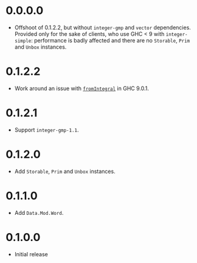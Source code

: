 # 0.0.0.0

* Offshoot of 0.1.2.2, but without `integer-gmp` and `vector` dependencies.
  Provided only for the sake of clients, who use GHC < 9 with `integer-simple`:
  performance is badly affected and there are no `Storable`, `Prim` and `Unbox` instances.

# 0.1.2.2

* Work around an issue with [`fromIntegral`](https://gitlab.haskell.org/ghc/ghc/-/issues/19411) in GHC 9.0.1.

# 0.1.2.1

* Support `integer-gmp-1.1`.

# 0.1.2.0

* Add `Storable`, `Prim` and `Unbox` instances.

# 0.1.1.0

* Add `Data.Mod.Word`.

# 0.1.0.0

* Initial release
